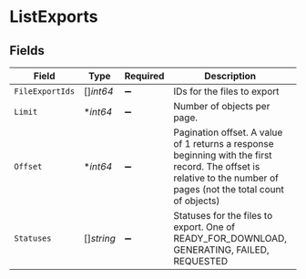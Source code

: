 # ListExports


## Fields

| Field                                                                                                                                                              | Type                                                                                                                                                               | Required                                                                                                                                                           | Description                                                                                                                                                        | Example                                                                                                                                                            |
| ------------------------------------------------------------------------------------------------------------------------------------------------------------------ | ------------------------------------------------------------------------------------------------------------------------------------------------------------------ | ------------------------------------------------------------------------------------------------------------------------------------------------------------------ | ------------------------------------------------------------------------------------------------------------------------------------------------------------------ | ------------------------------------------------------------------------------------------------------------------------------------------------------------------ |
| `FileExportIds`                                                                                                                                                    | []*int64*                                                                                                                                                          | :heavy_minus_sign:                                                                                                                                                 | IDs for the files to export                                                                                                                                        |                                                                                                                                                                    |
| `Limit`                                                                                                                                                            | **int64*                                                                                                                                                           | :heavy_minus_sign:                                                                                                                                                 | Number of objects per page.                                                                                                                                        | 2                                                                                                                                                                  |
| `Offset`                                                                                                                                                           | **int64*                                                                                                                                                           | :heavy_minus_sign:                                                                                                                                                 | Pagination offset. A value of 1 returns a response beginning with the first record. The offset is relative to the number of pages (not the total count of objects) |                                                                                                                                                                    |
| `Statuses`                                                                                                                                                         | []*string*                                                                                                                                                         | :heavy_minus_sign:                                                                                                                                                 | Statuses for the files to export. One of READY_FOR_DOWNLOAD, GENERATING, FAILED, REQUESTED                                                                         |                                                                                                                                                                    |